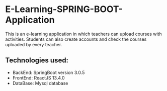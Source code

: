 # E-Learning-SPRING-BOOT-Application

This is an e-learning application in which teachers can upload courses with activities. 
Students can also create accounts and check the courses uploaded by every teacher.

## Technologies used:
* BackEnd: SpringBoot version 3.0.5
* FrontEnd: ReactJS 13.4.0
* DataBase: Mysql database


